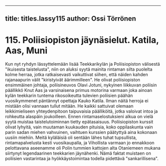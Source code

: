
---

title: titles.lassy115
author: Ossi Törrönen
---


    
# 115. Poliisiopiston jäynäsielut. Katila, Aas, Muni

Kun nyt ryhdyn lässyttelemään lisää Teekkarikylän ja Poliisiopiston välisestä "ikuisesta taistelusta", niin on aluksi syytä 
mainita rintaman silta puolelta kolme herraa, jotka ratkaisevasti vaikuttivat siihen, että näiden kahden rajanaapurin välit 
"kiristyivät äärimmilleen". He olivat poliisiopiston ensimmäinen johtaja, poliisineuvos Olavi Jotuni, nykyinen liikkuvan 
poliisin päällikkö Knut Aas ja varsinaisena primus motorina varmaan joka ainoan kylän teekkarin tuntema rikosoikeutta 
tulevien poliisien päähän vuosikymmenet päntännyt opettaja Kauko Katila. Ilman näitä herroja ei mistään olisi vannaan tullut 
mitään. He kaikki sattuivat olemaan leikkimieliseen yhteydenpitoon taipuvaisia päälliköitä, jotka valoivat intoa ja rohkeutta 
alaspäin joukoilleen. Ennen rintamaselostuksieni alkua on vielä syytä muistaa taistelutoiminnan tietty epätasaisuus. 
Poliisiopiston kurssit olivat lyhyitä, vain muutaman kuukauden pituisia, koko oppilaskunta vain parin sadan miehen 
vahvuinen, vaihtuen kurssien päätyttyä aina kokonaan uusiin miehiin. Meitä kyläläisiä oli sentään lähes tuhat tupsullista, 
rintamapalvelusta kesti vuosikaupalla, ja Vihollista varmaan jo ennakkoon pelottavana aseenamme oli Polin tummien 
kattojen alta Otaniemeen mukana siirtynyt legendaarinen teekkarien jäynähenki. Nämä faktat muistaen on poliisien 
vastarintaa ja hyökkäystoimintaa todella pidettävä "sankarillisena".
